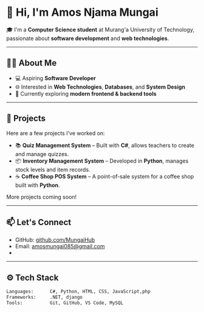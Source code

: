 # 👋 Hi, I'm Amos Njama Mungai

🎓 I'm a **Computer Science student** at Murang'a University of Technology, passionate about **software development** and **web technologies**.

---

## 👨‍💻 About Me

- 💻 Aspiring **Software Developer**
- 🌐 Interested in **Web Technologies**, **Databases**, and **System Design**
- 🚀 Currently exploring **modern frontend & backend tools**

---

## 🔨 Projects

Here are a few projects I've worked on:

- 📚 **Quiz Management System** – Built with **C#**, allows teachers to create and manage quizzes.
- 📦 **Inventory Management System** – Developed in **Python**, manages stock levels and item records.
- ☕ **Coffee Shop POS System** – A point-of-sale system for a coffee shop built with **Python**.

More projects coming soon!

---

## 📫 Let's Connect

- GitHub: [github.com/MungaiHub](https://github.com/MungaiHub)
- Email: amosmungai085@gmail.com
- 
---

## ⚙️ Tech Stack

```txt
Languages:      C#, Python, HTML, CSS, JavaScript,php
Frameworks:     .NET, django
Tools:          Git, GitHub, VS Code, MySQL

